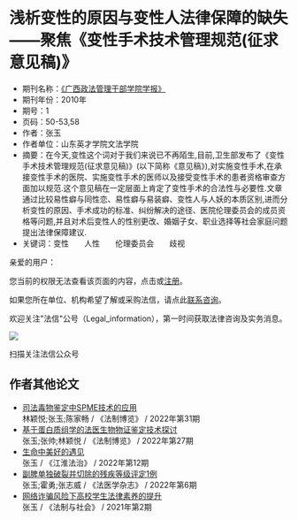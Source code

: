 # 浅析变性的原因与变性人法律保障的缺失——聚焦《变性手术技术管理规范(征求意见稿)》

- 期刊名称：[《广西政法管理干部学院学报》](./list.html?param=eyJrZXkiOiJxa19pZCIsImtleU5hbWUiOiLmnJ%252FliIrlkI3np7AiLCJ2YWx1ZSI6IjEyMCIsInZhbHVlTmFtZSI6IuOAiuW5v%252Bilv%252BaUv%252BazleeuoeeQhuW5sumDqOWtpumZouWtpuaKpeOAiyIsInR5cGUiOiJjbHVzdGVyIn0%253D&isadvanced=2)
- 期刊年份：2010年
- 期号：1
- 页码：50-53,58
- 作者：张玉
- 作者单位：山东英才学院文法学院
- 摘要：在今天,变性这个词对于我们来说已不再陌生,目前,卫生部发布了《变性手术技术管理规范(征求意见稿)》(以下简称《意见稿》),对实施变性手术,在承接变性手术的医院、实施变性手术的医师以及接受变性手术的患者资格审查方面加以规范.这个意见稿在一定层面上肯定了变性手术的合法性与必要性.文章通过比较易性癖与同性恋、易性癖与易装癖、变性人与人妖的本质区别,进而分析变性的原因、手术成功的标准、纠纷解决的途径、医院伦理委员会的成员资格等问题,并且对术后变性人的性别更改、婚姻子女、职业选择等社会家庭问题提出法律保障建议.
- 关键词：变性　　人性　　伦理委员会　　歧视

亲爱的用户：

您当前的权限无法查看该页面的内容，点击或[注册](https://www.faxin.cn/Regist/Regist.aspx)。

如果您所在单位、机构希望了解或采购法信，请点此[联系咨询](https://www.faxin.cn/user/advisor.aspx)。

欢迎关注"法信"公号（Legal_information），第一时间获取法律咨询及实务消息。

![](/v2/image/qrcode_for_gzh.png)

扫描关注法信公众号

## 作者其他论文

- [司法毒物鉴定中SPME技术的应用](content.html?gid=F790974)  
  林颖悦;张玉;陈家畅 / 《法制博览》 / 2022年第31期
- [基于蛋白质组学的法医生物物证鉴定技术探讨](content.html?gid=F789206)  
  张玉;张帅;林颖悦 / 《法制博览》 / 2022年第27期
- [生命中美好的遇见](content.html?gid=F788972)  
  张玉 / 《江淮法治》 / 2022年第12期
- [副脾单独破裂并切除的残疾等级评定1例](content.html?gid=F794223)  
  张玉;霍勇;张志威 / 《法医学杂志》 / 2022年第6期
- [网络诈骗风险下高校学生法律素养的提升](content.html?gid=F763571)  
  张玉 / 《法制与社会》 / 2021年第2期